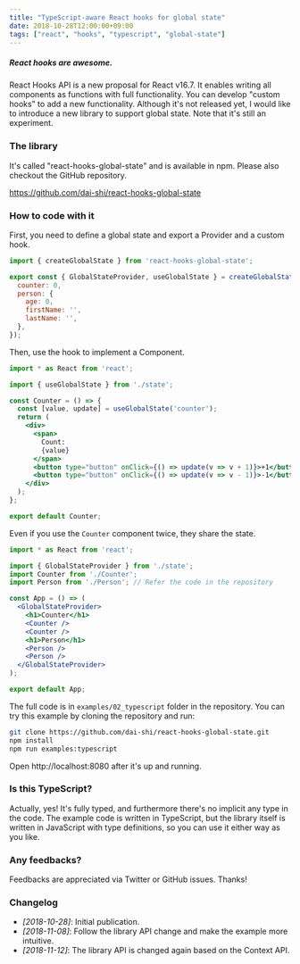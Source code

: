 ```yaml
---
title: "TypeScript-aware React hooks for global state"
date: 2018-10-28T12:00:00+09:00
tags: ["react", "hooks", "typescript", "global-state"]
---
```


##### React hooks are awesome.

React Hooks API is a new proposal for React v16.7. It enables writing all components as functions with full functionality. You can develop "custom hooks" to add a new functionality. Although it's not released yet, I would like to introduce a new library to support global state. Note that it's still an experiment.

### The library

It's called "react-hooks-global-state" and is available in npm. Please also checkout the GitHub repository.

https://github.com/dai-shi/react-hooks-global-state

### How to code with it

First, you need to define a global state and export a Provider and a custom hook.

```javascript
import { createGlobalState } from 'react-hooks-global-state';

export const { GlobalStateProvider, useGlobalState } = createGlobalState({
  counter: 0,
  person: {
    age: 0,
    firstName: '',
    lastName: '',
  },
});
```

Then, use the hook to implement a Component.

```jsx
import * as React from 'react';

import { useGlobalState } from './state';

const Counter = () => {
  const [value, update] = useGlobalState('counter');
  return (
    <div>
      <span>
        Count:
        {value}
      </span>
      <button type="button" onClick={() => update(v => v + 1)}>+1</button>
      <button type="button" onClick={() => update(v => v - 1)}>-1</button>
    </div>
  );
};

export default Counter;
```

Even if you use the `Counter` component twice, they share the state.

```jsx
import * as React from 'react';

import { GlobalStateProvider } from './state';
import Counter from './Counter';
import Person from './Person'; // Refer the code in the repository

const App = () => (
  <GlobalStateProvider>
    <h1>Counter</h1>
    <Counter />
    <Counter />
    <h1>Person</h1>
    <Person />
    <Person />
  </GlobalStateProvider>
);

export default App;
```

The full code is in `examples/02_typescript` folder in the repository. You can try this example by cloning the repository and run:

```bash
git clone https://github.com/dai-shi/react-hooks-global-state.git
npm install
npm run examples:typescript
```

Open http://localhost:8080 after it's up and running.

### Is this TypeScript?

Actually, yes! It's fully typed, and furthermore there's no implicit any type in the code. The example code is written in TypeScript, but the library itself is written in JavaScript with type definitions, so you can use it either way as you like.

### Any feedbacks?

Feedbacks are appreciated via Twitter or GitHub issues. Thanks!

### Changelog

- _[2018-10-28]_: Initial publication.
- _[2018-11-08]_: Follow the library API change and make the example more intuitive.
- _[2018-11-12]_: The library API is changed again based on the Context API.
